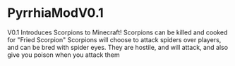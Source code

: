 # PyrrhiaModV0.1
V0.1 Introduces Scorpions to Minecraft! Scorpions can be killed and cooked for "Fried Scorpion" Scorpions will choose to attack spiders over players, and can be bred with spider eyes. They are hostile, and will attack, and also give you poison when you attack them
